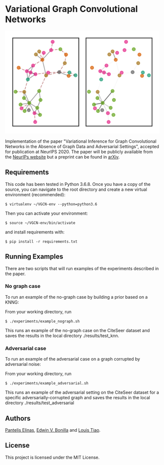 # Variational Graph Convolutional Networks
![Screenshot](vgcn_thumbnail.png)

Implementation of the paper "Variational Inference for Graph Convolutional Networks in the Absence of
Graph Data and Adversarial Settings", accepted for publication at NeurIPS 2020. The paper will be publicly available 
from the [NeurIPs website](https://neurips.cc/) but a preprint can be found in [arXiv](https://arxiv.org/abs/1906.01852).

## Requirements
This code has been tested in Python 3.6.8. Once you have a copy of the source, you can navigate to the root directory and  create a new virtual environment (recommended):

    $ virtualenv ~/VGCN-env --python=python3.6 
 
 Then you can activate your environment:
    
    $ source ~/VGCN-env/bin/activate
 
 and install requirements with:

    $ pip install -r requirements.txt

## Running Examples
There are two scripts that will run examples of the experiments described in the paper.

### No graph case
To run an example of the no-graph case by building a prior based on a KNNG:

From your working directory, run

    $ ./experiments/example_nograph.sh

This runs an example of the no-graph case on the CiteSeer dataset and saves the results in the local directory ./results/test_knn.

### Adversarial case
To run an example of the adversarial case on a graph corrupted by adversarial noise:

From your working directory, run

    $ ./experiments/example_adversarial.sh

This runs an example of the adversarial setting on the CiteSeer dataset for a specific adversarially-corrupted graph and saves the results in the local directory ./results/test_adversarial

## Authors
[Pantelis Elinas](http://tiny.cc/lcsr8y),
[Edwin V. Bonilla](https://ebonilla.github.io/) and 
[Louis Tiao](https://tiao.io/).

## License

This project is licensed under the MIT License.

